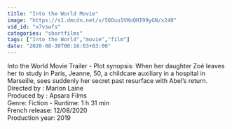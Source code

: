 ```yaml
---
title: "Into the World Movie"
image: "https://s1.dmcdn.net/v/SQOuu1VHoQHI99yGN/x240"
vid_id: "x7vswfs"
categories: "shortfilms"
tags: ["Into the World","movie","film"]
date: "2020-08-30T00:16:03+03:00"
---
```

Into the World Movie Trailer - Plot synopsis: When her daughter Zoé leaves her to study in Paris, Jeanne, 50, a childcare auxiliary in a hospital in Marseille, sees suddenly her secret past resurface with Abel’s return.  <br>Directed by : Marion Laine   <br>Produced by : Apsara Films   <br>Genre: Fiction - Runtime: 1 h 31 min   <br>French release: 12/08/2020   <br>Production year: 2019
